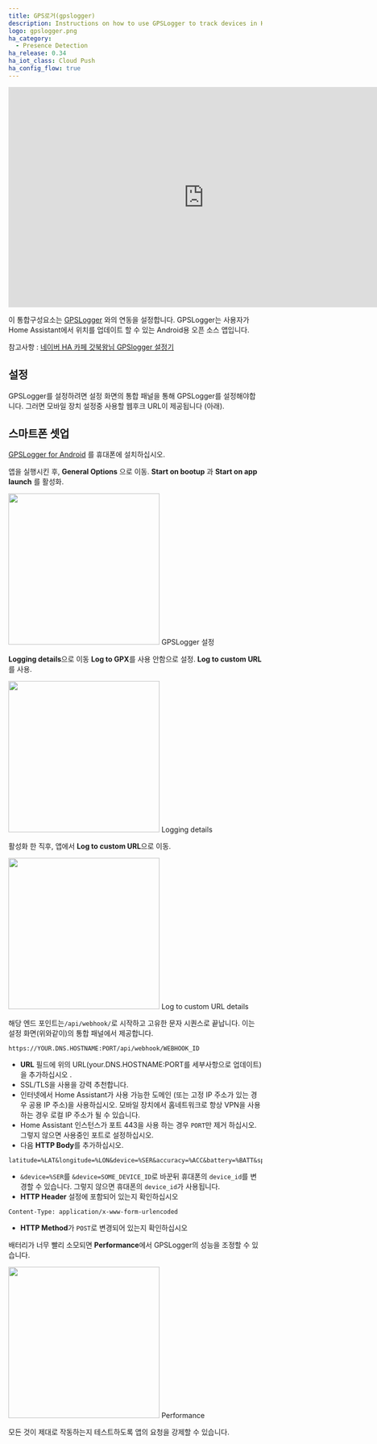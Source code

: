 ```yaml
---
title: GPS로거(gpslogger)
description: Instructions on how to use GPSLogger to track devices in Home Assistant.
logo: gpslogger.png
ha_category:
  - Presence Detection
ha_release: 0.34
ha_iot_class: Cloud Push
ha_config_flow: true
---
```


<div class='videoWrapper'>
<iframe width="776" height="437" src="https://www.youtube.com/embed/bZE10qMHcXA" frameborder="0" allow="accelerometer; autoplay; encrypted-media; gyroscope; picture-in-picture" allowfullscreen></iframe>
</div>

이 통합구성요소는 [GPSLogger](https://gpslogger.app/) 와의 연동을 설정합니다. GPSLogger는 사용자가 Home Assistant에서 위치를 업데이트 할 수 있는 Android용 오픈 소스 앱입니다.

참고사항 : [네이버 HA 카페 갓북왕님 GPSlogger 설정기](https://cafe.naver.com/koreassistant/730)

## 설정 

GPSLogger를 설정하려면 설정 화면의 통합 패널을 통해 GPSLogger를 설정해야합니다. 그러면 모바일 장치 설정중 사용할 웹후크 URL이 제공됩니다 (아래).

## 스마트폰 셋업

[GPSLogger for Android](https://play.google.com/store/apps/details?id=com.mendhak.gpslogger) 를 휴대폰에 설치하십시오. 


앱을 실행시킨 후, **General Options** 으로 이동. **Start on bootup** 과 **Start on app launch** 를 활성화. 

<p class='img'>
  <img width='300' src='/images/integrations/gpslogger/settings.png' />
  GPSLogger 설정
</p>

**Logging details**으로 이동 **Log to GPX**를 사용 안함으로 설정. **Log to custom URL**를 사용.

<p class='img'>
  <img width='300' src='/images/integrations/gpslogger/logging-details.png' />
  Logging details
</p>

활성화 한 직후, 앱에서 **Log to custom URL**으로 이동.

<p class='img'>
  <img width='300' src='/images/integrations/gpslogger/custom-url.png' />
  Log to custom URL details
</p>

해당 엔드 포인트는`/api/webhook/`로 시작하고 고유한 문자 시퀀스로 끝납니다. 이는 설정 화면(위와같이)의 통합 패널에서 제공합니다.

```text
https://YOUR.DNS.HOSTNAME:PORT/api/webhook/WEBHOOK_ID
```

- **URL** 필드에 위의 URL(your.DNS.HOSTNAME:PORT를 세부사항으로 업데이트)을 추가하십시오 .
- SSL/TLS을 사용을 강력 추천합니다. 
- 인터넷에서 Home Assistant가 사용 가능한 도메인 (또는 고정 IP 주소가 있는 경우 공용 IP 주소)을 사용하십시오.  모바일 장치에서 홈네트워크로 항상 VPN을 사용하는 경우 로컬 IP 주소가 될 수 있습니다.
- Home Assistant 인스턴스가 포트 443을 사용 하는 경우 `PORT`만 제거 하십시오. 그렇지 않으면 사용중인 포트로 설정하십시오.
- 다음 **HTTP Body**를 추가하십시오.
```text
latitude=%LAT&longitude=%LON&device=%SER&accuracy=%ACC&battery=%BATT&speed=%SPD&direction=%DIR&altitude=%ALT&provider=%PROV&activity=%ACT
```
- `&device=%SER`를 `&device=SOME_DEVICE_ID`로 바꾼뒤 휴대폰의 `device_id`를 변경할 수 있습니다. 그렇지 않으면 휴대폰의 `device_id`가 사용됩니다.
- **HTTP Header** 설정에 포함되어 있는지 확인하십시오
```text
Content-Type: application/x-www-form-urlencoded
```
- **HTTP Method**가 `POST`로 변경되어 있는지 확인하십시오

배터리가 너무 빨리 소모되면 **Performance**에서 GPSLogger의 성능을 조정할 수 있습니다.

<p class='img'>
  <img width='300' src='/images/integrations/gpslogger/performance.png' />
  Performance
</p>

모든 것이 제대로 작동하는지 테스트하도록 앱의 요청을 강제할 수 있습니다.